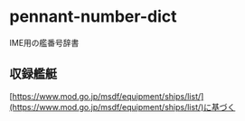 # pennant-number-dict

IME用の艦番号辞書

## 収録艦艇

[https://www.mod.go.jp/msdf/equipment/ships/list/](https://www.mod.go.jp/msdf/equipment/ships/list/)に基づく


